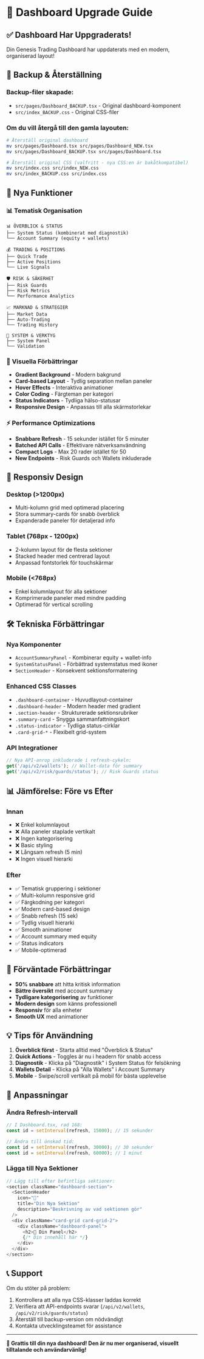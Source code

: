 # 🎨 Dashboard Upgrade Guide

## ✅ Dashboard Har Uppgraderats!

Din Genesis Trading Dashboard har uppdaterats med en modern, organiserad layout!

## 🔄 Backup & Återställning

### Backup-filer skapade:

- `src/pages/Dashboard_BACKUP.tsx` - Original dashboard-komponent
- `src/index_BACKUP.css` - Original CSS-filer

### Om du vill återgå till den gamla layouten:

```bash
# Återställ original dashboard
mv src/pages/Dashboard.tsx src/pages/Dashboard_NEW.tsx
mv src/pages/Dashboard_BACKUP.tsx src/pages/Dashboard.tsx

# Återställ original CSS (valfritt - nya CSS:en är bakåtkompatibel)
mv src/index.css src/index_NEW.css
mv src/index_BACKUP.css src/index.css
```

## 🚀 Nya Funktioner

### 📊 **Tematisk Organisation**

```
📊 ÖVERBLICK & STATUS
├── System Status (kombinerat med diagnostik)
└── Account Summary (equity + wallets)

💰 TRADING & POSITIONS
├── Quick Trade
├── Active Positions
└── Live Signals

🛡️ RISK & SÄKERHET
├── Risk Guards
├── Risk Metrics
└── Performance Analytics

📈 MARKNAD & STRATEGIER
├── Market Data
├── Auto-Trading
└── Trading History

🔧 SYSTEM & VERKTYG
├── System Panel
└── Validation
```

### 🎨 **Visuella Förbättringar**

- **Gradient Background** - Modern bakgrund
- **Card-based Layout** - Tydlig separation mellan paneler
- **Hover Effects** - Interaktiva animationer
- **Color Coding** - Färgteman per kategori
- **Status Indicators** - Tydliga hälso-statusar
- **Responsive Design** - Anpassas till alla skärmstorlekar

### ⚡ **Performance Optimizations**

- **Snabbare Refresh** - 15 sekunder istället för 5 minuter
- **Batched API Calls** - Effektivare nätverksanvändning
- **Compact Logs** - Max 20 rader istället för 50
- **New Endpoints** - Risk Guards och Wallets inkluderade

## 📱 Responsiv Design

### Desktop (>1200px)

- Multi-kolumn grid med optimerad placering
- Stora summary-cards för snabb överblick
- Expanderade paneler för detaljerad info

### Tablet (768px - 1200px)

- 2-kolumn layout för de flesta sektioner
- Stacked header med centrerad layout
- Anpassad fontstorlek för touchskärmar

### Mobile (<768px)

- Enkel kolumnlayout för alla sektioner
- Komprimerade paneler med mindre padding
- Optimerad för vertical scrolling

## 🛠️ Tekniska Förbättringar

### Nya Komponenter

- `AccountSummaryPanel` - Kombinerar equity + wallet-info
- `SystemStatusPanel` - Förbättrad systemstatus med ikoner
- `SectionHeader` - Konsekvent sektionsformatering

### Enhanced CSS Classes

- `.dashboard-container` - Huvudlayout-container
- `.dashboard-header` - Modern header med gradient
- `.section-header` - Strukturerade sektionsrubriker
- `.summary-card` - Snygga sammanfattningskort
- `.status-indicator` - Tydliga status-cirklar
- `.card-grid-*` - Flexibelt grid-system

### API Integrationer

```typescript
// Nya API-anrop inkluderade i refresh-cykeln:
get('/api/v2/wallets'); // Wallet-data för summary
get('/api/v2/risk/guards/status'); // Risk Guards status
```

## 📊 Jämförelse: Före vs Efter

### **Innan**

- ❌ Enkel kolumnlayout
- ❌ Alla paneler staplade vertikalt
- ❌ Ingen kategorisering
- ❌ Basic styling
- ❌ Långsam refresh (5 min)
- ❌ Ingen visuell hierarki

### **Efter**

- ✅ Tematisk gruppering i sektioner
- ✅ Multi-kolumn responsive grid
- ✅ Färgkodning per kategori
- ✅ Modern card-based design
- ✅ Snabb refresh (15 sek)
- ✅ Tydlig visuell hierarki
- ✅ Smooth animationer
- ✅ Account summary med equity
- ✅ Status indicators
- ✅ Mobile-optimerad

## 🎯 Förväntade Förbättringar

- **50% snabbare** att hitta kritisk information
- **Bättre översikt** med account summary
- **Tydligare kategorisering** av funktioner
- **Modern design** som känns professionell
- **Responsiv** för alla enheter
- **Smooth UX** med animationer

## 💡 Tips för Användning

1. **Överblick först** - Starta alltid med "Överblick & Status"
2. **Quick Actions** - Toggles är nu i headern för snabb access
3. **Diagnostik** - Klicka på "Diagnostik" i System Status för felsökning
4. **Wallets Detail** - Klicka på "Alla Wallets" i Account Summary
5. **Mobile** - Swipe/scroll vertikalt på mobil för bästa upplevelse

## 🔧 Anpassningar

### Ändra Refresh-intervall

```typescript
// I Dashboard.tsx, rad 168:
const id = setInterval(refresh, 15000); // 15 sekunder

// Ändra till önskad tid:
const id = setInterval(refresh, 30000); // 30 sekunder
const id = setInterval(refresh, 60000); // 1 minut
```

### Lägga till Nya Sektioner

```typescript
// Lägg till efter befintliga sektioner:
<section className="dashboard-section">
  <SectionHeader
    icon="🔬"
    title="Din Nya Sektion"
    description="Beskrivning av vad sektionen gör"
  />
  <div className="card-grid card-grid-2">
    <div className="dashboard-panel">
      <h2>🎯 Din Panel</h2>
      {/* Din innehåll här */}
    </div>
  </div>
</section>
```

## 📞 Support

Om du stöter på problem:

1. Kontrollera att alla nya CSS-klasser laddas korrekt
2. Verifiera att API-endpoints svarar (`/api/v2/wallets`, `/api/v2/risk/guards/status`)
3. Återställ till backup-version om nödvändigt
4. Kontakta utvecklingsteamet för assistance

---

**🎉 Grattis till din nya dashboard! Den är nu mer organiserad, visuellt tilltalande och användarvänlig!**
